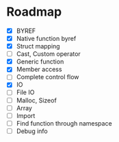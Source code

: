 # Roadmap

- [x] BYREF
- [x] Native function byref
- [x] Struct mapping
- [ ] Cast, Custom operator
- [x] Generic function
- [x] Member access
- [ ] Complete control flow
- [x] IO
- [ ] File IO
- [ ] Malloc, Sizeof
- [ ] Array
- [ ] Import
- [ ] Find function through namespace
- [ ] Debug info
